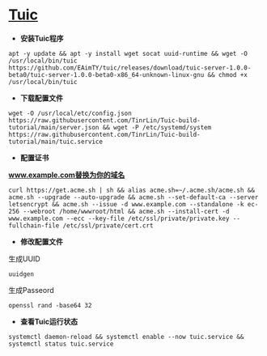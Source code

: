 # [Tuic](https://github.com/EAimTY/tuic)
- **安装Tuic程序**
```
apt -y update && apt -y install wget socat uuid-runtime && wget -O /usr/local/bin/tuic https://github.com/EAimTY/tuic/releases/download/tuic-server-1.0.0-beta0/tuic-server-1.0.0-beta0-x86_64-unknown-linux-gnu && chmod +x /usr/local/bin/tuic
```
- **下载配置文件**
```
wget -O /usr/local/etc/config.json https://raw.githubusercontent.com/TinrLin/Tuic-build-tutorial/main/server.json && wget -P /etc/systemd/system https://raw.githubusercontent.com/TinrLin/Tuic-build-tutorial/main/tuic.service
```

- **配置证书**

**www.example.com替换为你的域名**

```
curl https://get.acme.sh | sh && alias acme.sh=~/.acme.sh/acme.sh && acme.sh --upgrade --auto-upgrade && acme.sh --set-default-ca --server letsencrypt && acme.sh --issue -d www.example.com --standalone -k ec-256 --webroot /home/wwwroot/html && acme.sh --install-cert -d www.example.com --ecc --key-file /etc/ssl/private/private.key --fullchain-file /etc/ssl/private/cert.crt 
```

- **修改配置文件**

生成UUID
```
uuidgen
```
生成Passeord
```
openssl rand -base64 32
```
- **查看Tuic运行状态**

```
systemctl daemon-reload && systemctl enable --now tuic.service && systemctl status tuic.service
```

  


